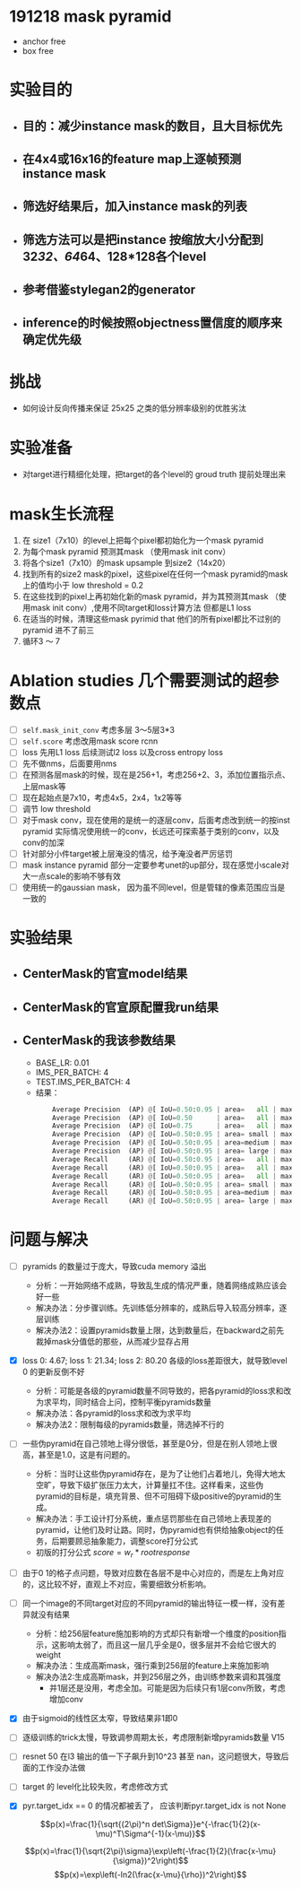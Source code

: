 # 191218 mask pyramid
- anchor free
- box free

# 实验目的
- ## 目的：减少instance mask的数目，且大目标优先
- ## 在4x4或16x16的feature map上逐帧预测 instance mask
- ## 筛选好结果后，加入instance mask的列表
- ## 筛选方法可以是把instance 按缩放大小分配到 32*32、64*64、128*128各个level
- ## 参考借鉴stylegan2的generator
- ## inference的时候按照objectness置信度的顺序来确定优先级

# 挑战
- 如何设计反向传播来保证 25x25 之类的低分辨率级别的优胜劣汰

# 实验准备
- 对target进行精细化处理，把target的各个level的 groud truth 提前处理出来

# mask生长流程
1. 在 size1（7x10）的level上把每个pixel都初始化为一个mask pyramid
2. 为每个mask pyramid 预测其mask （使用mask init conv）
3. 将各个size1（7x10）的mask upsample 到size2（14x20）
4. 找到所有的size2 mask的pixel，这些pixel在任何一个mask pyramid的mask上的值均小于 low threshold = 0.2
5. 在这些找到的pixel上再初始化新的mask pyramid，并为其预测其mask （使用mask init conv）,使用不同target和loss计算方法 但都是L1 loss
6. 在适当的时候，清理这些mask pyrimid that 他们的所有pixel都比不过别的pyramid 进不了前三
7. 循环3 ～ 7



# Ablation studies 几个需要测试的超参数点
- [ ] ```self.mask_init_conv``` 考虑多层  3～5层3*3
- [ ] ```self.score``` 考虑改用mask score rcnn
- [ ] loss 先用L1 loss 后续测试l2 loss 以及cross entropy loss
- [ ] 先不做nms，后面要用nms
- [ ] 在预测各层mask的时候，现在是256+1，考虑256+2、3，添加位置指示点、上层mask等
- [ ] 现在起始点是7x10，考虑4x5，2x4，1x2等等
- [ ] 调节 low threshold
- [ ] 对于mask conv，现在使用的是统一的逐层conv，后面考虑改到统一的按inst pyramid 实际情况使用统一的conv，长远还可探索基于类别的conv，以及conv的加深
- [ ] 针对部分小件target被上层淹没的情况，给予淹没者严厉惩罚
- [ ] mask instance pyramid 部分一定要参考unet的up部分，现在感觉小scale对大一点scale的影响不够有效
- [ ] 使用统一的gaussian mask， 因为虽不同level，但是管辖的像素范围应当是一致的

# 实验结果
- ## CenterMask的官宣model结果
- ## CenterMask的官宣原配置我run结果
- ## CenterMask的我该参数结果
  - BASE_LR: 0.01
  - IMS_PER_BATCH: 4
  - TEST.IMS_PER_BATCH: 4
  - 结果：
    ```python
        Average Precision  (AP) @[ IoU=0.50:0.95 | area=   all | maxDets=100 ] = 0.284
        Average Precision  (AP) @[ IoU=0.50      | area=   all | maxDets=100 ] = 0.444
        Average Precision  (AP) @[ IoU=0.75      | area=   all | maxDets=100 ] = 0.309
        Average Precision  (AP) @[ IoU=0.50:0.95 | area= small | maxDets=100 ] = 0.114
        Average Precision  (AP) @[ IoU=0.50:0.95 | area=medium | maxDets=100 ] = 0.305
        Average Precision  (AP) @[ IoU=0.50:0.95 | area= large | maxDets=100 ] = 0.422
        Average Recall     (AR) @[ IoU=0.50:0.95 | area=   all | maxDets=  1 ] = 0.267
        Average Recall     (AR) @[ IoU=0.50:0.95 | area=   all | maxDets= 10 ] = 0.417
        Average Recall     (AR) @[ IoU=0.50:0.95 | area=   all | maxDets=100 ] = 0.431
        Average Recall     (AR) @[ IoU=0.50:0.95 | area= small | maxDets=100 ] = 0.214
        Average Recall     (AR) @[ IoU=0.50:0.95 | area=medium | maxDets=100 ] = 0.474
        Average Recall     (AR) @[ IoU=0.50:0.95 | area= large | maxDets=100 ] = 0.610
    ```



# 问题与解决
- [ ] pyramids 的数量过于庞大，导致cuda memory 溢出
  - 分析：一开始网络不成熟，导致乱生成的情况严重，随着网络成熟应该会好一些
  - 解决办法：分步骤训练。先训练低分辨率的，成熟后导入较高分辨率，逐层训练
  - 解决办法2：设置pyramids数量上限，达到数量后，在backward之前先裁掉mask分值低的那些，从而减少显存占用
- [x] loss 0: 4.67; loss 1: 21.34; loss 2: 80.20 各级的loss差距很大，就导致level 0 的更新反倒不好
  - 分析：可能是各级的pyramid数量不同导致的，把各pyramid的loss求和改为求平均，同时结合上问，控制平衡pyramids数量
  - 解决办法：各pyramid的loss求和改为求平均
  - 解决办法2：限制每级的pyramids数量，筛选掉不行的
- [ ] 一些伪pyramid在自己领地上得分很低，甚至是0分，但是在别人领地上很高，甚至是1.0，这是有问题的。
  - 分析：当时让这些伪pyramid存在，是为了让他们占着地儿，免得大地太空旷，导致下级扩张压力太大，计算量扛不住。这样看来，这些伪pyramid的目标是，填充背景、但不可阻碍下级positive的pyramid的生成。
  - 解决办法：手工设计打分系统，重点惩罚那些在自己领地上表现差的pyramid，让他们及时让路。同时，伪pyramid也有供给抽象object的任务，后期要顾忌抽象能力，调整score打分公式
  - 初版的打分公式 $score = w_r * rootresponse$
- [ ] 由于0 1的格子点问题，导致对应数在各层不是中心对应的，而是左上角对应的，这比较不好，直观上不对应，需要细致分析影响。
- [ ] 同一个image的不同target对应的不同pyramid的输出特征一模一样，没有差异就没有结果
  - 分析：给256层feature施加影响的方式却只有新增一个维度的position指示，这影响太弱了，而且这一层几乎全是0，很多层并不会给它很大的weight
  - 解决办法：生成高斯mask，强行乘到256层的feature上来施加影响
  - 解决办法2:生成高斯mask，并到256层之外，由训练参数来调和其强度
    - 并1层还是没用，考虑全加。可能是因为后续只有1层conv所致，考虑增加conv
- [X] 由于sigmoid的线性区太窄，导致结果非1即0
- [ ] 逐级训练的trick太慢，导致调参周期太长，考虑限制新增pyramids数量 V15

- [ ] resnet 50 在l3 输出的值一下子飙升到10^23 甚至 nan，这问题很大，导致后面的工作没办法做


- [ ] target 的 level化比较失败，考虑修改方式

- [x] pyr.target_idx == 0 的情况都被丢了， 应该判断pyr.target_idx is not None

$$p(x)=\frac{1}{\sqrt{(2\pi)^n det\Sigma}}e^{-\frac{1}{2}(x-\mu)^T\Sigma^{-1}(x-\mu)}$$

$$p(x)=\frac{1}{\sqrt{2\pi}\sigma}\exp\left(-\frac{1}{2}(\frac{x-\mu}{\sigma})^2\right)$$
$$p(x)=\exp\left(-ln2(\frac{x-\mu}{\rho})^2\right)$$